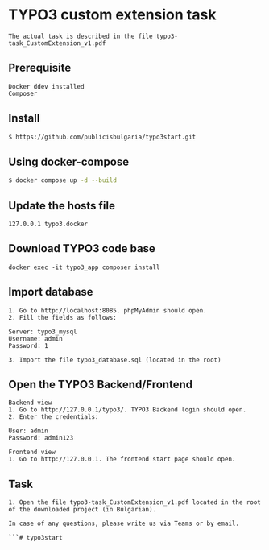 # TYPO3 custom extension task
```
The actual task is described in the file typo3-task_CustomExtension_v1.pdf

```

## Prerequisite
```
Docker ddev installed
Composer
```

## Install

```bash
$ https://github.com/publicisbulgaria/typo3start.git
```

## Using docker-compose

```bash
$ docker compose up -d --build
```

## Update the hosts file 
``` 
127.0.0.1 typo3.docker
```

## Download TYPO3 code base
``` 
docker exec -it typo3_app composer install
```

## Import database
``` 
1. Go to http://localhost:8085. phpMyAdmin should open.
2. Fill the fields as follows:

Server: typo3_mysql
Username: admin
Password: 1

3. Import the file typo3_database.sql (located in the root)
``` 

## Open the TYPO3 Backend/Frontend
``` 
Backend view
1. Go to http://127.0.0.1/typo3/. TYPO3 Backend login should open.
2. Enter the credentials:

User: admin
Password: admin123

Frontend view
1. Go to http://127.0.0.1. The frontend start page should open.

```
## Task
``` 
1. Open the file typo3-task_CustomExtension_v1.pdf located in the root of the downloaded project (in Bulgarian).

In case of any questions, please write us via Teams or by email.

```# typo3start
